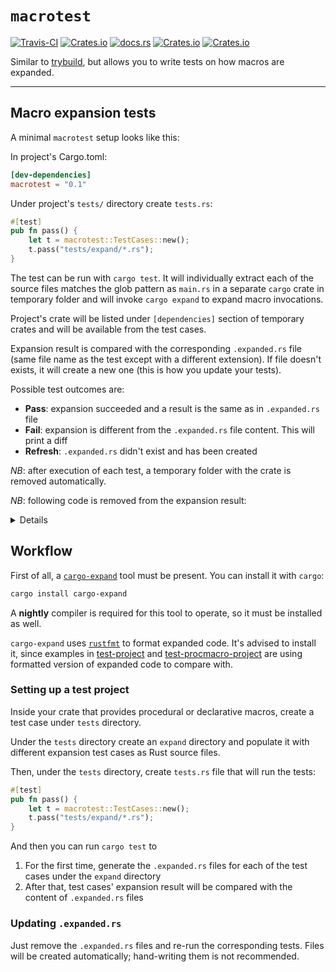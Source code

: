# `macrotest`

[![Travis-CI](https://img.shields.io/travis/eupn/macrotest)](https://travis-ci.com/eupn/macrotest)
[![Crates.io](https://img.shields.io/crates/v/macrotest)](https://crates.io/crates/macrotest)
[![docs.rs](https://docs.rs/macrotest/badge.svg)](https://docs.rs/macrotest/)
[![Crates.io](https://img.shields.io/crates/d/macrotest)](https://crates.io/crates/macrotest)
[![Crates.io](https://img.shields.io/crates/l/macrotest)](https://crates.io/crates/macrotest)

Similar to [trybuild], but allows you to write tests on how macros are expanded.

----

## Macro expansion tests

A minimal `macrotest` setup looks like this:

In project's Cargo.toml:

```toml
[dev-dependencies]
macrotest = "0.1"
```

Under project's `tests/` directory create `tests.rs`:

```rust
#[test]
pub fn pass() {
    let t = macrotest::TestCases::new();
    t.pass("tests/expand/*.rs");
}
```

The test can be run with `cargo test`. It will individually extract each of
the source files matches the glob pattern as `main.rs` in a separate `cargo` crate in
temporary folder and will invoke `cargo expand` to expand macro invocations.

Project's crate will be listed under `[dependencies]` section of temporary crates and will be available
from the test cases.

Expansion result is compared with the corresponding `.expanded.rs` file (same file name as
the test except with a different extension). If file doesn't exists, it will create a new one
(this is how you update your tests).

Possible test outcomes are:
- **Pass**: expansion succeeded and a result is the same as in `.expanded.rs` file
- **Fail**: expansion is different from the `.expanded.rs` file content. This will print a diff
- **Refresh**: `.expanded.rs` didn't exist and has been created

*NB*: after execution of each test, a temporary folder with the crate is removed automatically.

*NB*: following code is removed from the expansion result:

<details>

```rust
#![feature(prelude_import)] 
#[prelude_import] 
use std::prelude::v1::*; 
#[macro_use] 
extern crate std;
```

</details>

## Workflow

First of all, a [`cargo-expand`](https://crates.io/crates/cargo-expand) tool must be present. 
You can install it with `cargo`:

```bash
cargo install cargo-expand
```

A **nightly** compiler is required for this tool to operate, so it must be installed as well.

`cargo-expand` uses [`rustfmt`](https://github.com/rust-lang/rustfmt) to format expanded code. 
It's advised to install it, since examples in [test-project](test-project) and
[test-procmacro-project](test-procmacro-project) are using formatted version of expanded code to compare with.

### Setting up a test project

Inside your crate that provides procedural or declarative macros, create a test case
under `tests` directory.

Under the `tests` directory create an `expand` directory and populate it with
different expansion test cases as Rust source files.

Then, under the `tests` directory, create `tests.rs` file that will run the tests:

```rust
#[test]
pub fn pass() {
    let t = macrotest::TestCases::new();
    t.pass("tests/expand/*.rs");
}
```

And then you can run `cargo test` to

1. For the first time, generate the `.expanded.rs` files for each of the test cases under
the `expand` directory
1. After that, test cases' expansion result will be compared with the
content of `.expanded.rs` files

### Updating `.expanded.rs`

Just remove the `.expanded.rs` files and re-run the corresponding tests. Files will be created
automatically; hand-writing them is not recommended.

[trybuild]: https://github.com/dtolnay/trybuild
